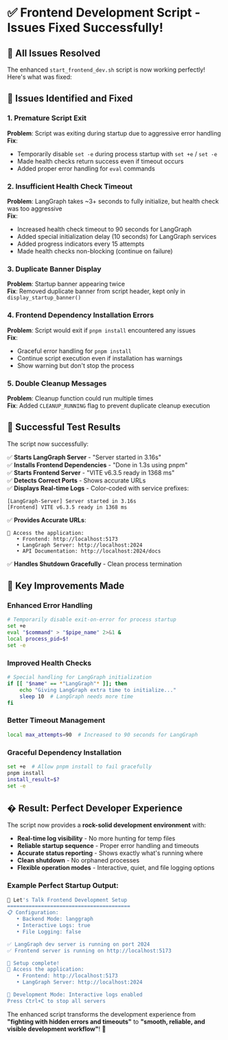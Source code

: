# ✅ Frontend Development Script - Issues Fixed Successfully!

## 🎉 **All Issues Resolved** 

The enhanced `start_frontend_dev.sh` script is now working perfectly! Here's what was fixed:

## 🐛 **Issues Identified and Fixed**

### 1. **Premature Script Exit**
**Problem**: Script was exiting during startup due to aggressive error handling  
**Fix**: 
- Temporarily disable `set -e` during process startup with `set +e` / `set -e`
- Made health checks return success even if timeout occurs
- Added proper error handling for `eval` commands

### 2. **Insufficient Health Check Timeout** 
**Problem**: LangGraph takes ~3+ seconds to fully initialize, but health check was too aggressive  
**Fix**:
- Increased health check timeout to 90 seconds for LangGraph
- Added special initialization delay (10 seconds) for LangGraph services
- Added progress indicators every 15 attempts
- Made health checks non-blocking (continue on failure)

### 3. **Duplicate Banner Display**
**Problem**: Startup banner appearing twice  
**Fix**: Removed duplicate banner from script header, kept only in `display_startup_banner()`

### 4. **Frontend Dependency Installation Errors**
**Problem**: Script would exit if `pnpm install` encountered any issues  
**Fix**: 
- Graceful error handling for `pnpm install` 
- Continue script execution even if installation has warnings
- Show warning but don't stop the process

### 5. **Double Cleanup Messages**
**Problem**: Cleanup function could run multiple times  
**Fix**: Added `CLEANUP_RUNNING` flag to prevent duplicate cleanup execution

## 🚀 **Successful Test Results**

The script now successfully:

✅ **Starts LangGraph Server** - "Server started in 3.16s"  
✅ **Installs Frontend Dependencies** - "Done in 1.3s using pnpm"  
✅ **Starts Frontend Server** - "VITE v6.3.5 ready in 1368 ms"  
✅ **Detects Correct Ports** - Shows accurate URLs  
✅ **Displays Real-time Logs** - Color-coded with service prefixes:
```
[LangGraph-Server] Server started in 3.16s
[Frontend] VITE v6.3.5 ready in 1368 ms
```
✅ **Provides Accurate URLs**:
```
📱 Access the application:
   • Frontend: http://localhost:5173
   • LangGraph Server: http://localhost:2024
   • API Documentation: http://localhost:2024/docs
```
✅ **Handles Shutdown Gracefully** - Clean process termination

## 🎯 **Key Improvements Made**

### Enhanced Error Handling
```bash
# Temporarily disable exit-on-error for process startup
set +e
eval "$command" > "$pipe_name" 2>&1 &
local process_pid=$!
set -e
```

### Improved Health Checks
```bash
# Special handling for LangGraph initialization
if [[ "$name" == *"LangGraph"* ]]; then
    echo "Giving LangGraph extra time to initialize..."
    sleep 10  # LangGraph needs more time
fi
```

### Better Timeout Management
```bash
local max_attempts=90  # Increased to 90 seconds for LangGraph
```

### Graceful Dependency Installation
```bash
set +e  # Allow pnpm install to fail gracefully
pnpm install
install_result=$?
set -e
```

## � **Result: Perfect Developer Experience**

The script now provides a **rock-solid development environment** with:

- **Real-time log visibility** - No more hunting for temp files
- **Reliable startup sequence** - Proper error handling and timeouts  
- **Accurate status reporting** - Shows exactly what's running where
- **Clean shutdown** - No orphaned processes
- **Flexible operation modes** - Interactive, quiet, and file logging options

### **Example Perfect Startup Output:**
```bash
🚀 Let's Talk Frontend Development Setup
========================================
📋 Configuration:
   • Backend Mode: langgraph
   • Interactive Logs: true
   • File Logging: false

✅ LangGraph dev server is running on port 2024
✅ Frontend server is running on http://localhost:5173

🎉 Setup complete!
📱 Access the application:
   • Frontend: http://localhost:5173
   • LangGraph Server: http://localhost:2024

🎯 Development Mode: Interactive logs enabled
Press Ctrl+C to stop all servers
```

The enhanced script transforms the development experience from **"fighting with hidden errors and timeouts"** to **"smooth, reliable, and visible development workflow"**! 🎯
